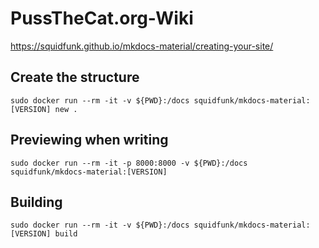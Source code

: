 # PussTheCat.org-Wiki

https://squidfunk.github.io/mkdocs-material/creating-your-site/

## Create the structure

```
sudo docker run --rm -it -v ${PWD}:/docs squidfunk/mkdocs-material:[VERSION] new .
```

## Previewing when writing

```
sudo docker run --rm -it -p 8000:8000 -v ${PWD}:/docs squidfunk/mkdocs-material:[VERSION]
```

## Building

```
sudo docker run --rm -it -v ${PWD}:/docs squidfunk/mkdocs-material:[VERSION] build
```